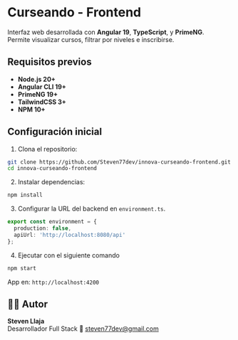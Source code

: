 # Curseando - Frontend

Interfaz web desarrollada con **Angular 19**, **TypeScript**, y **PrimeNG**.  
Permite visualizar cursos, filtrar por niveles e inscribirse.

## Requisitos previos

- **Node.js 20+**
- **Angular CLI 19+**
- **PrimeNG 19+**
- **TailwindCSS 3+**
- **NPM 10+**

## Configuración inicial

1. Clona el repositorio:
```bash
git clone https://github.com/Steven77dev/innova-curseando-frontend.git
cd innova-curseando-frontend
```
2. Instalar dependencias:
```bash
npm install
```
3. Configurar la URL del backend en `environment.ts`.
```typescript
export const environment = {
  production: false,
  apiUrl: 'http://localhost:8080/api'
};
```
4. Ejecutar con el siguiente comando
```bash
npm start
```
App en: `http://localhost:4200`

## 👨‍💻 Autor
**Steven Llaja**  
Desarrollador Full Stack
📧 steven77dev@gmail.com
